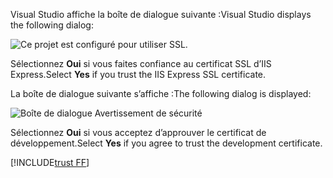 <span data-ttu-id="2b46d-101">Visual Studio affiche la boîte de dialogue suivante :</span><span class="sxs-lookup"><span data-stu-id="2b46d-101">Visual Studio displays the following dialog:</span></span>

![Ce projet est configuré pour utiliser SSL.](~/getting-started/_static/trustCert.png)

<span data-ttu-id="2b46d-105">Sélectionnez **Oui** si vous faites confiance au certificat SSL d’IIS Express.</span><span class="sxs-lookup"><span data-stu-id="2b46d-105">Select **Yes** if you trust the IIS Express SSL certificate.</span></span>

<span data-ttu-id="2b46d-106">La boîte de dialogue suivante s’affiche :</span><span class="sxs-lookup"><span data-stu-id="2b46d-106">The following dialog is displayed:</span></span>

![Boîte de dialogue Avertissement de sécurité](~/getting-started/_static/cert.png)

<span data-ttu-id="2b46d-108">Sélectionnez **Oui** si vous acceptez d’approuver le certificat de développement.</span><span class="sxs-lookup"><span data-stu-id="2b46d-108">Select **Yes** if you agree to trust the development certificate.</span></span>

[!INCLUDE[trust FF](~/includes/trust-ff.md)]